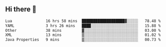 ## Hi there 👋
<!--START_SECTION:waka-->

```txt
Lua               16 hrs 58 mins  ███████████████████▓░░░░░   78.48 %
YAML              3 hrs 26 mins   ████░░░░░░░░░░░░░░░░░░░░░   15.88 %
Other             38 mins         ▓░░░░░░░░░░░░░░░░░░░░░░░░   03.00 %
XML               13 mins         ▒░░░░░░░░░░░░░░░░░░░░░░░░   01.02 %
Java Properties   9 mins          ▒░░░░░░░░░░░░░░░░░░░░░░░░   00.73 %
```

<!--END_SECTION:waka-->

